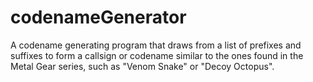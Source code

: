 # codenameGenerator

A codename generating program that draws from a list of prefixes and suffixes to form a callsign or codename similar to the ones found in the Metal Gear series, such as "Venom Snake" or "Decoy Octopus".
